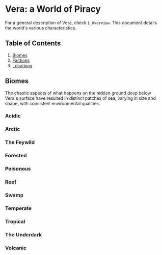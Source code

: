 # Vera: a World of Piracy <a name="world"></a>
For a general description of Vera, check `1_Overview`. This document details the world's various characteristics.

## Table of Contents
1. [Biomes](#biomes)
2. [Factions](#factions)
3. [Locations](#locations)

## Biomes <a name="biomes"></a>
The chaotic aspects of what happens on the hidden ground deep below Vera's surface have resulted in distinct patches of sea, varying in size and shape, with consistent environmental qualities.

### Acidic

### Arctic

### The Feywild

### Forested

### Poisonous

### Reef

### Swamp

### Temperate

### Tropical

### The Underdark

### Volcanic
